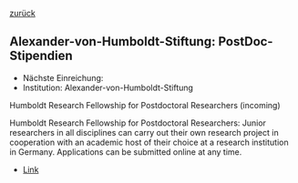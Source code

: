 [zurück](/funding/)

## Alexander-von-Humboldt-Stiftung: PostDoc-Stipendien

* Nächste Einreichung: 
* Institution: Alexander-von-Humboldt-Stiftung

Humboldt Research Fellowship for Postdoctoral Researchers (incoming)

Humboldt Research Fellowship for Postdoctoral Researchers: Junior researchers in all disciplines can carry out their own research project in cooperation with an academic host of their choice at a research institution in Germany. Applications can be submitted online at any time.

* [Link](https://www.humboldt-foundation.de/bewerben/foerderprogramme/humboldt-forschungsstipendium)